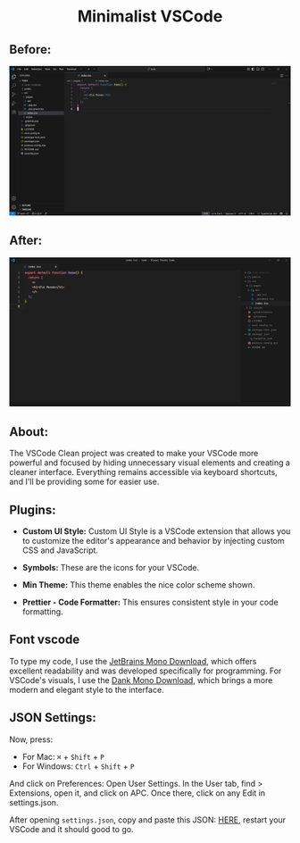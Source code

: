 <div>
  <h1 align="center">Minimalist VSCode</h1>
</div>

## Before:

<img src="./preview/before.png"/>
    
## After:
<img src="./preview/after.png"/>

## About:

<p>

The VSCode Clean project was created to make your VSCode more powerful and focused by hiding unnecessary visual elements and creating a cleaner interface. Everything remains accessible via keyboard shortcuts, and I'll be providing some for easier use.

</p>

## Plugins:

- **Custom UI Style:** Custom UI Style is a VSCode extension that allows you to customize the editor's appearance and behavior by injecting custom CSS and JavaScript.

- **Symbols:** These are the icons for your VSCode.

- **Min Theme:** This theme enables the nice color scheme shown.

- **Prettier - Code Formatter:** This ensures consistent style in your code formatting.

## Font vscode

To type my code, I use the [JetBrains Mono Download](https://www.jetbrains.com/lp/mono/), which offers excellent readability and was developed specifically for programming. For VSCode's visuals, I use the [Dank Mono Download](https://github.com/saifulapm/my-fonts/tree/main/Dank%20Mono), which brings a more modern and elegant style to the interface.

## JSON Settings:

Now, press:

- For Mac:
  `⌘` + `Shift` + `P`
- For Windows:
  `Ctrl` + `Shift` + `P`

And click on Preferences: Open User Settings. In the User tab, find > Extensions, open it, and click on APC. Once there, click on any Edit in settings.json.

After opening `settings.json`, copy and paste this JSON: [HERE](), restart your VSCode and it should good to go.